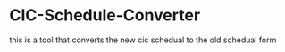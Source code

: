 CIC-Schedule-Converter
======================

this is a tool that converts the new cic schedual to the old schedual form
